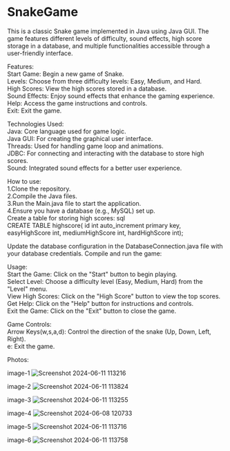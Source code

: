 # SnakeGame

This is a classic Snake game implemented in Java using Java GUI. The game features different levels of difficulty, sound effects, high score storage in a database, and multiple functionalities accessible through a user-friendly interface.

Features:       
Start Game: Begin a new game of Snake.                          
Levels: Choose from three difficulty levels: Easy, Medium, and Hard.          
High Scores: View the high scores stored in a database.  
Sound Effects: Enjoy sound effects that enhance the gaming experience.     
Help: Access the game instructions and controls.             
Exit: Exit the game.             

Technologies Used:     
Java: Core language used for game logic.      
Java GUI: For creating the graphical user interface.    
Threads: Used for handling game loop and animations.    
JDBC: For connecting and interacting with the database to store high scores.      
Sound: Integrated sound effects for a better user experience.     

How to use:     
1.Clone the repository.     
2.Compile the Java files.    
3.Run the Main.java file to start the application.     
4.Ensure you have a database (e.g., MySQL) set up.      
  Create a table for storing high scores:
  sql    
  CREATE TABLE highscore(
  id int auto_increment primary key,
  easyHighScore int,
  mediumHighScore int,
  hardHighScore int);

Update the database configuration in the DatabaseConnection.java file with your database credentials.
Compile and run the game:

Usage:    
Start the Game: Click on the "Start" button to begin playing.    
Select Level: Choose a difficulty level (Easy, Medium, Hard) from the "Level" menu.   
View High Scores: Click on the "High Score" button to view the top scores.    
Get Help: Click on the "Help" button for instructions and controls.    
Exit the Game: Click on the "Exit" button to close the game.    

Game Controls:     
Arrow Keys(w,s,a,d): Control the direction of the snake (Up, Down, Left, Right).   
e: Exit the game.   

Photos:

image-1
![Screenshot 2024-06-11 113216](https://github.com/Arjun-Dalavayi/Practise/assets/159019136/181ccc58-38a4-4b03-8246-425d609b87a0)

image-2
![Screenshot 2024-06-11 113824](https://github.com/Arjun-Dalavayi/Practise/assets/159019136/6467af70-8812-4a81-b24b-8c7b0fdc8160)

image-3
![Screenshot 2024-06-11 113255](https://github.com/Arjun-Dalavayi/Practise/assets/159019136/6add0bd6-3f99-452c-b34a-a97a21438877)

image-4
![Screenshot 2024-06-08 120733](https://github.com/Arjun-Dalavayi/Practise/assets/159019136/8ea72407-1196-4a39-af7f-b68a759b4cf8)

image-5
![Screenshot 2024-06-11 113716](https://github.com/Arjun-Dalavayi/Practise/assets/159019136/5591cbb8-3804-4620-9483-44d9ba1a55b0)

image-6
![Screenshot 2024-06-11 113758](https://github.com/Arjun-Dalavayi/Practise/assets/159019136/5063e9c7-5f46-4fa7-8386-efc9bcbb4120)
